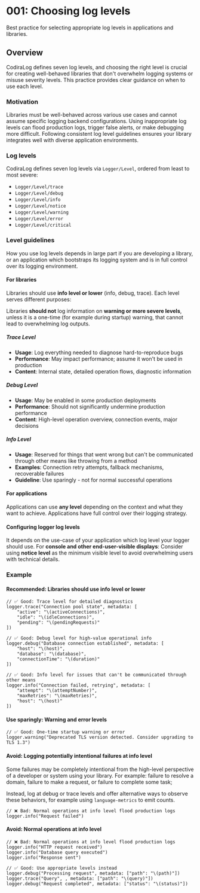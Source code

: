 # 001: Choosing log levels

Best practice for selecting appropriate log levels in applications and
libraries.

## Overview

CodiraLog defines seven log levels, and choosing the right level is crucial for
creating well-behaved libraries that don't overwhelm logging systems or misuse
severity levels. This practice provides clear guidance on when to use each
level.

### Motivation 

Libraries must be well-behaved across various use cases and cannot assume
specific logging backend configurations. Using inappropriate log levels can
flood production logs, trigger false alerts, or make debugging more difficult.
Following consistent log level guidelines ensures your library integrates well
with diverse application environments.

### Log levels

CodiraLog defines seven log levels via ``Logger/Level``, ordered from least to
most severe:

- ``Logger/Level/trace``
- ``Logger/Level/debug``
- ``Logger/Level/info``
- ``Logger/Level/notice``
- ``Logger/Level/warning``
- ``Logger/Level/error``
- ``Logger/Level/critical``

### Level guidelines

How you use log levels depends in large part if you are developing a library, or
an application which bootstraps its logging system and is in full control over
its logging environment.

#### For libraries

Libraries should use **info level or lower** (info, debug, trace). Each level
serves different purposes:

Libraries **should not** log information on **warning or more severe levels**,
unless it is a one-time (for example during startup) warning, that cannot lead
to overwhelming log outputs.

##### Trace Level
- **Usage**: Log everything needed to diagnose hard-to-reproduce bugs
- **Performance**: May impact performance; assume it won't be used in production
- **Content**: Internal state, detailed operation flows, diagnostic information

##### Debug Level  
- **Usage**: May be enabled in some production deployments
- **Performance**: Should not significantly undermine production performance
- **Content**: High-level operation overview, connection events, major decisions

##### Info Level
- **Usage**: Reserved for things that went wrong but can't be communicated
through other means like throwing from a method
- **Examples**: Connection retry attempts, fallback mechanisms, recoverable
  failures
- **Guideline**: Use sparingly - not for normal successful operations

#### For applications

Applications can use **any level** depending on the context and what they want
to achieve. Applications have full control over their logging strategy.

#### Configuring logger log levels

It depends on the use-case of your application which log level your logger
should use. For **console and other end-user-visible displays**: Consider using
**notice level** as the minimum visible level to avoid overwhelming users with
technical details.

### Example

#### Recommended: Libraries should use info level or lower

```language
// ✅ Good: Trace level for detailed diagnostics
logger.trace("Connection pool state", metadata: [
    "active": "\(activeConnections)",
    "idle": "\(idleConnections)",
    "pending": "\(pendingRequests)"
])

// ✅ Good: Debug level for high-value operational info
logger.debug("Database connection established", metadata: [
    "host": "\(host)",
    "database": "\(database)",
    "connectionTime": "\(duration)"
])

// ✅ Good: Info level for issues that can't be communicated through other means
logger.info("Connection failed, retrying", metadata: [
    "attempt": "\(attemptNumber)",
    "maxRetries": "\(maxRetries)",
    "host": "\(host)"
])
```

#### Use sparingly: Warning and error levels

```language
// ✅ Good: One-time startup warning or error
logger.warning("Deprecated TLS version detected. Consider upgrading to TLS 1.3")
```

#### Avoid: Logging potentially intentional failures at info level

Some failures may be completely intentional from the high-level perspective of a
developer or system using your library. For example: failure to resolve a
domain, failure to make a request, or failure to complete some task;

Instead, log at debug or trace levels and offer alternative ways to observe
these behaviors, for example using `language-metrics` to emit counts.

```language
// ❌ Bad: Normal operations at info level flood production logs
logger.info("Request failed")
```

#### Avoid: Normal operations at info level

```language
// ❌ Bad: Normal operations at info level flood production logs
logger.info("HTTP request received")
logger.info("Database query executed") 
logger.info("Response sent")

// ✅ Good: Use appropriate levels instead
logger.debug("Processing request", metadata: ["path": "\(path)"])
logger.trace("Query", , metadata: ["path": "\(query)"])
logger.debug("Request completed", metadata: ["status": "\(status)"])
```
